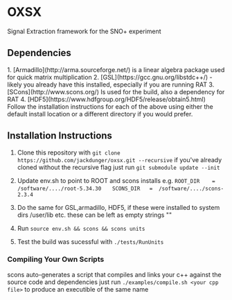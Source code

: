 <h1> OXSX </h2>
Signal Extraction framework for the SNO+ experiment


<h2> Dependencies </h2>
1. [Armadillo](http://arma.sourceforge.net/) is a linear algebra package used for quick matrix multiplication
2. [GSL](https://gcc.gnu.org/libstdc++/) - likely you already have this installed, especially if you are running RAT
3. [SCons](http://www.scons.org/) Is used for the build, also a dependency for RAT
4. [HDF5](https://www.hdfgroup.org/HDF5/release/obtain5.html)
Follow the installation instructions for each of the above using either the default install location or a different directory if you would prefer.

<h2>Installation Instructions </h2>

1. Clone this repository with ```git clone https://github.com/jackdunger/oxsx.git --recursive``` if you've already cloned without the recursive flag just run ```git submodule update --init```

2. Update env.sh to point to ROOT and scons installs 
e.g.
 ```ROOT_DIR    =  /software/..../root-5.34.30   ```
 ```SCONS_DIR   =  /software/..../scons-2.3.4```


3. Do the same for GSL,armadillo, HDF5, if these were installed to system dirs /user/lib etc. these can be left as empty strings ""

4. Run ```source env.sh && scons && scons units```

5. Test the build was sucessful with ```./tests/RunUnits```


<h3> Compiling Your Own Scripts</h3>

scons auto-generates a script that compiles and links your c++ against the source code and dependencies just run ```./examples/compile.sh <your cpp file>``` to produce an executible of the same name

